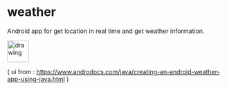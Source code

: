 # weather

Android app for get location in real time and get weather information.

<img src="https://user-images.githubusercontent.com/47997074/129120509-1b63a4a2-b3c3-4af4-aa57-f3ae4b7749e5.jpg" alt="drawing" style="width:50px; height:50px"/>

( ui from : https://www.androdocs.com/java/creating-an-android-weather-app-using-java.html )
